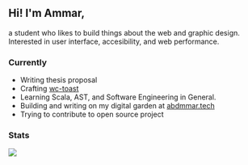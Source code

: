 ## Hi! I'm Ammar, 

a student who likes to build things about the web and graphic design. Interested in user interface, accesibility, and web performance.

### Currently

- Writing thesis proposal
- Crafting [wc-toast](https://github.com/abdmmar/wc-toast)
- Learning Scala, AST, and Software Engineering in General.
- Building and writing on my digital garden at [abdmmar.tech](https://abdmmar.tech)
- Trying to contribute to open source project

### Stats
<a href="https://abdmmar.tech">
  <img align="center" src="https://github-readme-stats.vercel.app/api/top-langs/?username=abdmmar&layout=compact&hide=php,java,css,blade,hack,tsql&exclude_repo=sinema-indonesia&theme=nord" />
</a>
